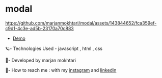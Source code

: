 # modal

https://github.com/marjanmokhtari/modal/assets/143844652/fca359ef-c9d1-4c3e-ad5b-23170a70c883

* [Demo](https://marjanmokhtari.github.io/modal/)

🪐- Technologies Used - javascript , html , css

🐞- Developed by marjan mokhtari

📲- How to reach me : with my [instagram](https://www.instagram.com/marjanmokhtari.web) and [linkedin](https://www.linkedin.com/in/marjanmokhtari)



